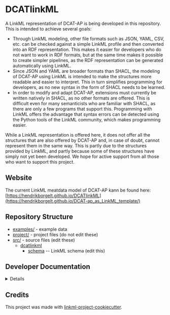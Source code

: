 # DCATlinkML

A LinkML representation of DCAT-AP is being developed in this repository. This is intended to achieve several goals:

 - Through LinkML modeling, other file formats such as JSON, YAML, CSV, etc. can be checked against a simple LinkML profile and then converted into an RDF representation. This makes it easier for developers who do not want to work in RDF formats, but at the same time makes it possible to create simpler pipelines, as the RDF representation can be generated automatically using LinkML.
- Since JSON and YAML are broader formats than SHACL, the modeling of DCAT-AP using LinkML is intended to make the structures more readable and easier to interpret. This in turn simplifies programming for developers, as no new syntax in the form of SHACL needs to be learned.
- In order to modify and adapt DCAT-AP, extensions must currently be written natively in SHACL, as no other formats are offered. This is difficult even for many semanticists who are familiar with SHACL, as there are only a few programs that support this. Programming with LinkML offers the advantage that syntax errors can be detected using the Python tools of the LinkML community, which makes programming easier.

While a LinkML representation is offered here, it does not offer all the structures that are also offered by DCAT-AP and, in case of doubt, cannot represent them in the same way. This is partly due to the structures provided by LinkML, and partly because some of these structures have simply not yet been developed. We hope for active support from all those who want to support this project.

## Website

The current LinkML meatdata model of DCAT-AP kann be found here:
[https://hendrikborgelt.github.io/DCATlinkML](https://hendrikborgelt.github.io/DCAT-ap_as_LinkML_template/)

## Repository Structure

* [examples/](examples/) - example data
* [project/](project/) - project files (do not edit these)
* [src/](src/) - source files (edit these)
  * [dcatlinkml](src/dcatlinkml)
    * [schema](src/dcatlinkml/schema) -- LinkML schema
      (edit this)

## Developer Documentation

<details>
Use the `make` command to generate project artefacts:

* `make all`: make everything
* `make deploy`: deploys site
</details>

## Credits

This project was made with
[linkml-project-cookiecutter](https://github.com/linkml/linkml-project-cookiecutter).
